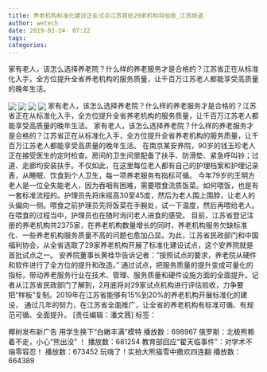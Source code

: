 ```yaml
---
title: 养老机构标准化建设正在试点江苏首批29家机构将验收_江苏频道
author: wetech
date: 2019-02-24- 07:22
tags: 
categories: 
---
```

家有老人，该怎么选择养老院？什么样的养老服务才是合格的？江苏省正在从标准化入手，全方位提升全省养老机构的服务质量，让千百万江苏老人都能享受高质量的晚年生活。
<!-- more -->
                
<img align="center" border="0" src="http://p3.ifengimg.com/a/2019_09/3aa420c8bb8a095_size594_w600_h338.bmp" />
                
<img align="center" border="0" src="http://p2.ifengimg.com/a/2019_09/edf4accb289ef66_size594_w600_h338.bmp" />
            
<img align="center" border="0" src="http://p2.ifengimg.com/a/2019_09/8651868d92e2d3c_size594_w600_h338.bmp" />
<img align="center" border="0" src="http://p2.ifengimg.com/a/2016/0810/204c433878d5cf9size1_w16_h16.png" />
家有老人，该怎么选择养老院？什么样的养老服务才是合格的？江苏省正在从标准化入手，全方位提升全省养老机构的服务质量，让千百万江苏老人都能享受高质量的晚年生活。
家有老人，该怎么选择养老院？什么样的养老服务才是合格的？江苏省正在从标准化入手，全方位提升全省养老机构的服务质量，让千百万江苏老人都能享受高质量的晚年生活。
在南京某安养院，90岁的钱玉珍老人正在接受医生的定时检查。房间的卫生间里配备了扶手、防滑垫、紧急呼叫铃；过道、走廊均安装扶手。不仅如此，在这里每位老人都有自己的护理档案和护理记录表，从睡眠、饮食到个人卫生，每一项养老服务有指标可循。
今年79岁的王明方老人是一位全失能老人，因为吞咽有困难，需要喂食流质饭菜。如何喂饭，也是有一套标准流程的。护理员先将床摇高30至45度，然后为老人围上围脖，让老人的头偏向一侧。喂食之前护理员先将饭菜在手腕处，试一下温度，然后再喂给老人。在喂食的过程当中，护理员也在随时询问老人进食的感受。
目前，江苏省登记注册的养老机构共2375家，在养老机构数量增长的同时，养老机构服务欠缺标准化、一些养老机构服务质量不高的问题也愈加凸显。为此，江苏省民政部门和中国福利协会，从全省选取了29家养老机构开展了标准化建设试点，这个安养院就是首批试点之一。
安养院董事长黄桂华告诉记者：“按照试点的要求，养老院从硬件和软件进行了全方位的提升和改造。”
通过试点，把服务质量的提升变成可量化的指标，带动养老服务行业在技术、管理、服务质量和硬件设施方面的全面提升。记者从江苏省民政部门了解到，2月底将对29家试点机构进行评估验收，力争要把“样板”复制。2019年在江苏省能够有15%到20%的养老机构开展标准化的建设， 通过几年的努力，在江苏省全面推广，让全省的养老机构有标准可循、有规范可循、全面提升。
[责任编辑：潘文茜]
标签：
 
 
             
椰树发布新广告 用学生换下“白嫩丰满”模特
播放数：698967
俄罗斯：北极熊赖着不走，小心“熊出没” ！
播放数：681254
教育部回应“翟天临事件”：对学术不端零容忍！
播放数：673452
玩嗨了！实拍大熊猫雪中撒欢四连翻
播放数：664389

